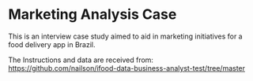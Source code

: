 # Marketing Analysis Case 

This is an interview case study aimed to aid in marketing initiatives for a food delivery app in Brazil.

The Instructions and data are received from:
https://github.com/nailson/ifood-data-business-analyst-test/tree/master

